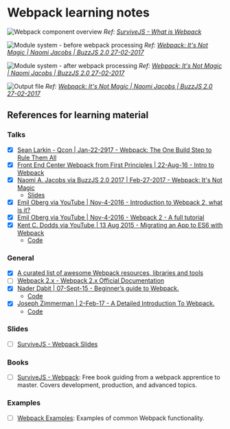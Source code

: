 # Webpack learning notes

![Webpack component overview](https://survivejs.com/webpack/images/webpack-process.png)
*Ref: [SurviveJS - What is Webpack](https://survivejs.com/webpack/what-is-webpack/)*

![Module system - before webpack processing](https://cloud.githubusercontent.com/assets/1212576/23507099/8b66b6ac-ff9f-11e6-9f39-e8156ad31c69.png)
*Ref: [Webpack: It's Not Magic | Naomi Jacobs | BuzzJS 2.0 27-02-2017](http://zndg.tl/2mzBYf1)*

![Module system - after webpack processing](https://cloud.githubusercontent.com/assets/1212576/23507111/946b38fe-ff9f-11e6-8ba0-2b4bd41213b7.png)
*Ref: [Webpack: It's Not Magic | Naomi Jacobs | BuzzJS 2.0 27-02-2017](http://zndg.tl/2mzBYf1)*

![Output file](https://cloud.githubusercontent.com/assets/1212576/23507115/99976ca8-ff9f-11e6-894b-2b24b23d804c.png)
*Ref: [Webpack: It's Not Magic | Naomi Jacobs | BuzzJS 2.0 27-02-2017](http://zndg.tl/2mzBYf1)*

## References for learning material

### Talks

- [x] [Sean Larkin - Qcon | Jan-22-2917 - Webpack: The One Build Step to Rule Them All](https://www.infoq.com/presentations/4-concepts-webpack)
- [x] [Front End Center Webpack from First Principles | 22-Aug-16 - Intro to Webpack](https://frontend.center/ep1-webpack-from-first-principles)
- [x] [Naomi A. Jacobs via BuzzJS 2.0 2017 | Feb-27-2017 - Webpack: It's Not Magic](https://www.youtube.com/watch?v=_QEM9kdV-b0)
  - [Slides](http://zndg.tl/2mzBYf1)
- [x] [Emil Oberg via YouTube | Nov-4-2016 - Introduction to Webpack 2, what is it?](https://www.youtube.com/watch?v=C_ZtQClrVYw)
- [x] [Emil Oberg via YouTube | Nov-4-2016 - Webpack 2 - A full tutorial](https://www.youtube.com/watch?v=eWmkBNBTbMM)
- [x] [Kent C. Dodds via YouTube | 13 Aug 2015 - Migrating an App to ES6 with Webpack](https://www.youtube.com/watch?v=a96r7Tjf0Ps&t=1974s)
  - [Code](https://github.com/kentcdodds/es6-todomvc)


### General
- [x] [A curated list of awesome Webpack resources, libraries and tools](https://github.com/webpack-contrib/awesome-webpack)
- [ ] [Webpack 2.x - Webpack 2.x Official Documentation](https://webpack.js.org/concepts/)
- [x] [Nader Dabit | 07-Sept-15 - Beginner’s guide to Webpack.](https://medium.com/@dabit3/beginner-s-guide-to-webpack-b1f1a3638460)
  - [Code](https://github.com/dabit3/beginning-webpack)
- [x] [Joseph Zimmerman | 2-Feb-17 - A Detailed Introduction To Webpack.](https://www.smashingmagazine.com/2017/02/a-detailed-introduction-to-webpack/)
  - [Code](https://github.com/joezimjs/Webpack-Introduction-Tutorial.git)

### Slides
- [ ] [SurviveJS - Webpack Slides](http://presentations.survivejs.com/advanced-webpack/)

### Books
- [ ] [SurviveJS - Webpack](http://survivejs.com/webpack/introduction): Free book guiding from a webpack apprentice to master. Covers development, production, and advanced topics.

### Examples
- [ ] [Webpack Examples](https://github.com/webpack/webpack/tree/master/examples): Examples of common Webpack functionality.
